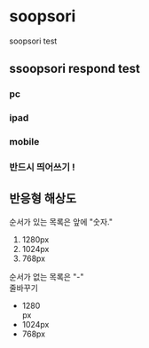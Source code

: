 # soopsori
soopsori test

## ssoopsori respond test

### pc
### ipad
### mobile

### 반드시 띄어쓰기 !

## 반응형 해상도
순서가 있는 목록은 앞에 "숫자."
1. 1280px
1. 1024px
1. 768px

순서가 없는 목록은 "-" <br/> 줄바꾸기
- 1280 <br/>px
- 1024px
- 768px

